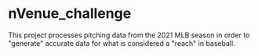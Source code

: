 # nVenue_challenge
This project processes pitching data from the 2021 MLB season in order to "generate" accurate data for what is considered a "reach" in baseball.
